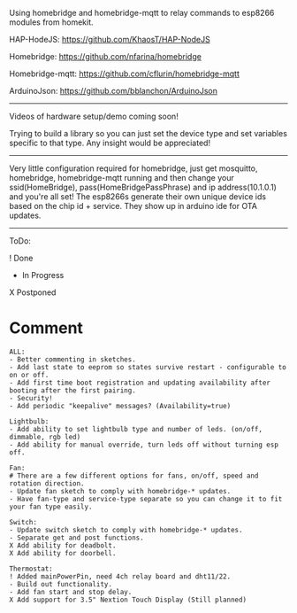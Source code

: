 Using homebridge and homebridge-mqtt to relay commands to esp8266 modules from homekit.

HAP-HodeJS: https://github.com/KhaosT/HAP-NodeJS

Homebridge: https://github.com/nfarina/homebridge

Homebridge-mqtt: https://github.com/cflurin/homebridge-mqtt

ArduinoJson: https://github.com/bblanchon/ArduinoJson
_____________________________________________________

Videos of hardware setup/demo coming soon!

Trying to build a library so you can just set the device type and set variables specific to that type. Any insight would be appreciated!
_____________________________________________________

Very little configuration required for homebridge, just get mosquitto, homebridge, homebridge-mqtt running and then change your ssid(HomeBridge), pass(HomeBridgePassPhrase) and ip address(10.1.0.1) and you're all set! 
The esp8266s generate their own unique device ids based on the chip id + service. 
They show up in arduino ide for OTA updates.
_____________________________________________________

ToDo:

! Done

- In Progress

X Postponed

# Comment

	ALL:
	- Better commenting in sketches.
	- Add last state to eeprom so states survive restart - configurable to on or off.
	- Add first time boot registration and updating availability after booting after the first pairing.
	- Security!
	- Add periodic "keepalive" messages? (Availability=true)
	
	Lightbulb:
	- Add ability to set lightbulb type and number of leds. (on/off, dimmable, rgb led)
	- Add ability for manual override, turn leds off without turning esp off.

	Fan:
	# There are a few different options for fans, on/off, speed and rotation direction.
	- Update fan sketch to comply with homebridge-* updates.
	- Have fan-type and service-type separate so you can change it to fit your fan type easily.

	Switch:
	- Update switch sketch to comply with homebridge-* updates.
	- Separate get and post functions.
	X Add ability for deadbolt.
	X Add ability for doorbell.
	
	Thermostat:
	! Added mainPowerPin, need 4ch relay board and dht11/22.
	- Build out functionality.
	- Add fan start and stop delay.
	X Add support for 3.5" Nextion Touch Display (Still planned)